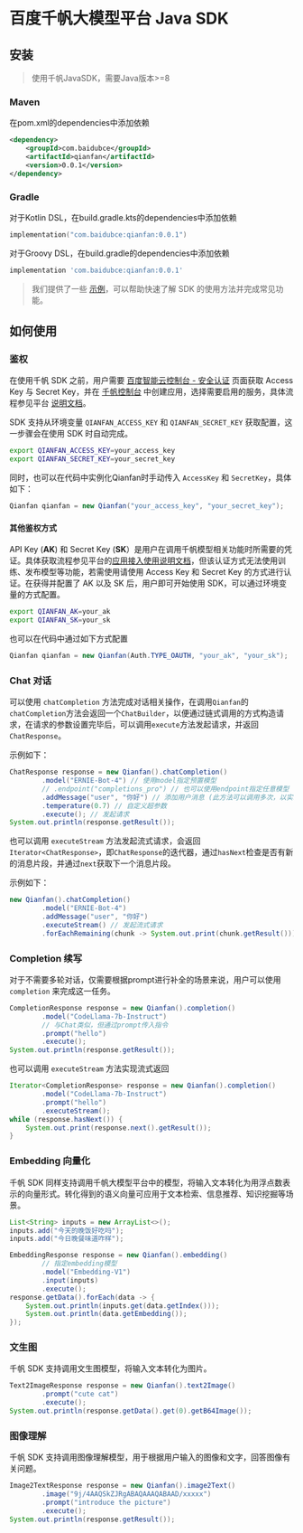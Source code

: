 # 百度千帆大模型平台 Java SDK

## 安装

> 使用千帆JavaSDK，需要Java版本>=8

### Maven

在pom.xml的dependencies中添加依赖

```xml
<dependency>
    <groupId>com.baidubce</groupId>
    <artifactId>qianfan</artifactId>
    <version>0.0.1</version>
</dependency>
```

### Gradle

对于Kotlin DSL，在build.gradle.kts的dependencies中添加依赖

```kotlin
implementation("com.baidubce:qianfan:0.0.1")
```

对于Groovy DSL，在build.gradle的dependencies中添加依赖

```groovy
implementation 'com.baidubce:qianfan:0.0.1'
```

> 我们提供了一些 [示例](./examples)，可以帮助快速了解 SDK 的使用方法并完成常见功能。

## 如何使用

### 鉴权

在使用千帆 SDK 之前，用户需要 [百度智能云控制台 - 安全认证](https://console.bce.baidu.com/iam/#/iam/accesslist) 页面获取 Access Key 与 Secret Key，并在 [千帆控制台](https://console.bce.baidu.com/qianfan/ais/console/applicationConsole/application) 中创建应用，选择需要启用的服务，具体流程参见平台 [说明文档](https://cloud.baidu.com/doc/Reference/s/9jwvz2egb)。

SDK 支持从环境变量 `QIANFAN_ACCESS_KEY` 和 `QIANFAN_SECRET_KEY` 获取配置，这一步骤会在使用 SDK 时自动完成。

```bash
export QIANFAN_ACCESS_KEY=your_access_key
export QIANFAN_SECRET_KEY=your_secret_key
```

同时，也可以在代码中实例化Qianfan时手动传入 `AccessKey` 和 `SecretKey`，具体如下：

```java
Qianfan qianfan = new Qianfan("your_access_key", "your_secret_key");
```

#### 其他鉴权方式

API Key (**AK**) 和 Secret Key (**SK**）是用户在调用千帆模型相关功能时所需要的凭证。具体获取流程参见平台的[应用接入使用说明文档](https://cloud.baidu.com/doc/WENXINWORKSHOP/s/Slkkydake)，但该认证方式无法使用训练、发布模型等功能，若需使用请使用 Access Key 和 Secret Key 的方式进行认证。在获得并配置了 AK 以及 SK 后，用户即可开始使用 SDK，可以通过环境变量的方式配置。

```bash
export QIANFAN_AK=your_ak
export QIANFAN_SK=your_sk
```

也可以在代码中通过如下方式配置

```java
Qianfan qianfan = new Qianfan(Auth.TYPE_OAUTH, "your_ak", "your_sk");
```

### Chat 对话

可以使用 `chatCompletion` 方法完成对话相关操作，在调用`Qianfan`的`chatCompletion`方法会返回一个`ChatBuilder`，以便通过链式调用的方式构造请求，在请求的参数设置完毕后，可以调用`execute`方法发起请求，并返回`ChatResponse`。

示例如下：

```java
ChatResponse response = new Qianfan().chatCompletion()
        .model("ERNIE-Bot-4") // 使用model指定预置模型
        // .endpoint("completions_pro") // 也可以使用endpoint指定任意模型 (二选一)
        .addMessage("user", "你好") // 添加用户消息 (此方法可以调用多次，以实现多轮对话的消息传递)
        .temperature(0.7) // 自定义超参数
        .execute(); // 发起请求
System.out.println(response.getResult());
```

也可以调用 `executeStream` 方法发起流式请求，会返回`Iterator<ChatResponse>`，即`ChatResponse`的迭代器，通过`hasNext`检查是否有新的消息片段，并通过`next`获取下一个消息片段。

示例如下：

```java
new Qianfan().chatCompletion()
        .model("ERNIE-Bot-4")
        .addMessage("user", "你好")
        .executeStream() // 发起流式请求
        .forEachRemaining(chunk -> System.out.print(chunk.getResult())); // 流式迭代，并打印消息
```

### Completion 续写

对于不需要多轮对话，仅需要根据prompt进行补全的场景来说，用户可以使用 `completion` 来完成这一任务。

```java
CompletionResponse response = new Qianfan().completion()
        .model("CodeLlama-7b-Instruct")
        // 与Chat类似，但通过prompt传入指令
        .prompt("hello")
        .execute();
System.out.println(response.getResult());
```

也可以调用 `executeStream` 方法实现流式返回

```java
Iterator<CompletionResponse> response = new Qianfan().completion()
        .model("CodeLlama-7b-Instruct")
        .prompt("hello")
        .executeStream();
while (response.hasNext()) {
    System.out.print(response.next().getResult());
}
```

### Embedding 向量化

千帆 SDK 同样支持调用千帆大模型平台中的模型，将输入文本转化为用浮点数表示的向量形式。转化得到的语义向量可应用于文本检索、信息推荐、知识挖掘等场景。

```java
List<String> inputs = new ArrayList<>();
inputs.add("今天的晚饭好吃吗");
inputs.add("今日晚餐味道咋样");

EmbeddingResponse response = new Qianfan().embedding()
        // 指定embedding模型
        .model("Embedding-V1")
        .input(inputs)
        .execute();
response.getData().forEach(data -> {
    System.out.println(inputs.get(data.getIndex()));
    System.out.println(data.getEmbedding());
});
```

### 文生图

千帆 SDK 支持调用文生图模型，将输入文本转化为图片。

```java
Text2ImageResponse response = new Qianfan().text2Image()
        .prompt("cute cat")
        .execute();
System.out.println(response.getData().get(0).getB64Image());
```

### 图像理解

千帆 SDK 支持调用图像理解模型，用于根据用户输入的图像和文字，回答图像有关问题。

```java
Image2TextResponse response = new Qianfan().image2Text()
        .image("9j/4AAQSkZJRgABAQAAAQABAAD/xxxxx")
        .prompt("introduce the picture")
        .execute();
System.out.println(response.getResult());
```
